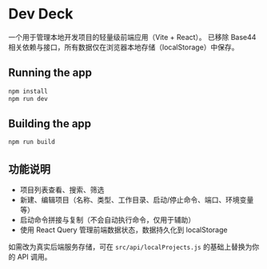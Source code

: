 # Dev Deck

一个用于管理本地开发项目的轻量级前端应用（Vite + React）。
已移除 Base44 相关依赖与接口，所有数据仅在浏览器本地存储（localStorage）中保存。

## Running the app

```bash
npm install
npm run dev
```

## Building the app

```bash
npm run build
```
## 功能说明

- 项目列表查看、搜索、筛选
- 新建、编辑项目（名称、类型、工作目录、启动/停止命令、端口、环境变量等）
- 启动命令拼接与复制（不会自动执行命令，仅用于辅助）
- 使用 React Query 管理前端数据状态，数据持久化到 localStorage

如需改为真实后端服务存储，可在 `src/api/localProjects.js` 的基础上替换为你的 API 调用。